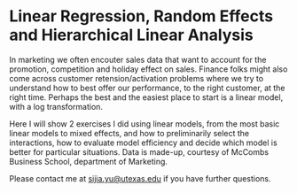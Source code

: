 # Linear Regression, Random Effects and Hierarchical Linear Analysis
In marketing we often encouter sales data that want to account for the promotion, competition and holiday effect on sales. Finance folks might also come across customer retension/activation problems where we try to understand how to best offer our performance, to the right customer, at the right time. Perhaps the best and the easiest place to start is a linear model, with a log transformation. 

Here I will show 2 exercises I did using linear models, from the most basic linear models to mixed effects, and how to preliminarily select the interactions, how to evaluate model efficiency and decide which model is better for particular situations. Data is made-up, courtesy of McCombs Business School, department of Marketing.

Please contact me at sijia.yu@utexas.edu if you have further questions. 
